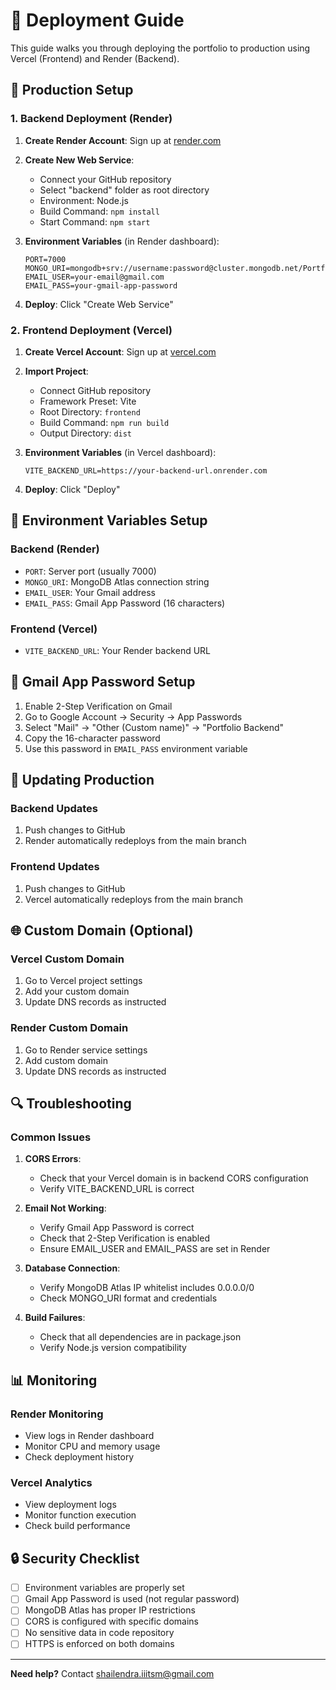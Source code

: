 # 🚀 Deployment Guide

This guide walks you through deploying the portfolio to production using Vercel (Frontend) and Render (Backend).

## 🎯 Production Setup

### 1. Backend Deployment (Render)

1. **Create Render Account**: Sign up at [render.com](https://render.com)

2. **Create New Web Service**:
   - Connect your GitHub repository
   - Select "backend" folder as root directory
   - Environment: Node.js
   - Build Command: `npm install`
   - Start Command: `npm start`

3. **Environment Variables** (in Render dashboard):
   ```
   PORT=7000
   MONGO_URI=mongodb+srv://username:password@cluster.mongodb.net/Portfolio
   EMAIL_USER=your-email@gmail.com
   EMAIL_PASS=your-gmail-app-password
   ```

4. **Deploy**: Click "Create Web Service"

### 2. Frontend Deployment (Vercel)

1. **Create Vercel Account**: Sign up at [vercel.com](https://vercel.com)

2. **Import Project**:
   - Connect GitHub repository
   - Framework Preset: Vite
   - Root Directory: `frontend`
   - Build Command: `npm run build`
   - Output Directory: `dist`

3. **Environment Variables** (in Vercel dashboard):
   ```
   VITE_BACKEND_URL=https://your-backend-url.onrender.com
   ```

4. **Deploy**: Click "Deploy"

## 🔧 Environment Variables Setup

### Backend (Render)
- `PORT`: Server port (usually 7000)
- `MONGO_URI`: MongoDB Atlas connection string
- `EMAIL_USER`: Your Gmail address
- `EMAIL_PASS`: Gmail App Password (16 characters)

### Frontend (Vercel)
- `VITE_BACKEND_URL`: Your Render backend URL

## 📧 Gmail App Password Setup

1. Enable 2-Step Verification on Gmail
2. Go to Google Account → Security → App Passwords
3. Select "Mail" → "Other (Custom name)" → "Portfolio Backend"
4. Copy the 16-character password
5. Use this password in `EMAIL_PASS` environment variable

## 🔄 Updating Production

### Backend Updates
1. Push changes to GitHub
2. Render automatically redeploys from the main branch

### Frontend Updates
1. Push changes to GitHub
2. Vercel automatically redeploys from the main branch

## 🌐 Custom Domain (Optional)

### Vercel Custom Domain
1. Go to Vercel project settings
2. Add your custom domain
3. Update DNS records as instructed

### Render Custom Domain
1. Go to Render service settings
2. Add custom domain
3. Update DNS records as instructed

## 🔍 Troubleshooting

### Common Issues

1. **CORS Errors**:
   - Check that your Vercel domain is in backend CORS configuration
   - Verify VITE_BACKEND_URL is correct

2. **Email Not Working**:
   - Verify Gmail App Password is correct
   - Check that 2-Step Verification is enabled
   - Ensure EMAIL_USER and EMAIL_PASS are set in Render

3. **Database Connection**:
   - Verify MongoDB Atlas IP whitelist includes 0.0.0.0/0
   - Check MONGO_URI format and credentials

4. **Build Failures**:
   - Check that all dependencies are in package.json
   - Verify Node.js version compatibility

## 📊 Monitoring

### Render Monitoring
- View logs in Render dashboard
- Monitor CPU and memory usage
- Check deployment history

### Vercel Analytics
- View deployment logs
- Monitor function execution
- Check build performance

## 🔒 Security Checklist

- [ ] Environment variables are properly set
- [ ] Gmail App Password is used (not regular password)
- [ ] MongoDB Atlas has proper IP restrictions
- [ ] CORS is configured with specific domains
- [ ] No sensitive data in code repository
- [ ] HTTPS is enforced on both domains

---

**Need help?** Contact [shailendra.iiitsm@gmail.com](mailto:shailendra.iiitsm@gmail.com)
